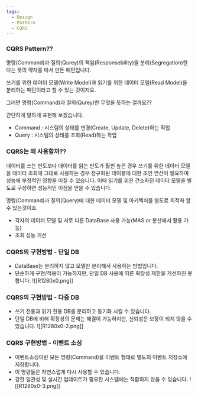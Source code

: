 ```yaml
---
tags:
  - Design
  - Pattern
  - CQRS
---
```

### CQRS Pattern??
명령(Command)과 질의(Qurey)의 책임(Responsebility)을 분리(Segregation)한다는 뜻의 약자를 따서 만든 패턴입니다.

쓰기를 위한 데이터 모델(Write Model)과 읽기를 위한 데이터 모델(Read Model)을 분리하는 패턴이라고 할 수 있는 것이지요.

그러면 명령(Command)과 질의(Qurey)란 무엇을 뜻하는 걸까요??

간단하게 말하게 표현해 보겠습니다.
* Command : 시스템의 상태를 변경(Create, Update, Delete)하는 작업
* Query : 시스템의 상태를 조회(Read)하는 작업

### CQRS는 왜 사용할까??
데이터를 쓰는 빈도보다 데이터를 읽는 빈도가 훨씬 높은 경우 쓰기를 위한 데이터 모델을 데이터 조회에 그대로 사용하는 경우 정규화된 테이블에 대한 조인 연산이 필요하여 성능에 부정적인 영향을 미칠 수 있습니다.
이때 읽기를 위한 간소화된 데이터 모델을 별도로 구성하면 성능적인 이점을 얻을 수 있습니다.

명령(Command)과 질의(Query)에 대한 데이터 모델 및 아키텍처를 별도로 최적화 할 수 있는것이죠.
* 각자의 데이터 모델 및 서로 다른 DataBase 사용 가능(MAS or 분산에서 활용 가능)
* 조회 성능 개선

### CQRS의 구현방법 - 단일 DB
* DataBase는 분리하지 않고 모델만 분리해서 사용하는 방법입니다.
* 단순하게 구현/적용이 가능하지만, 단일 DB 사용에 따른 확장성 제한을 개선하진 못합니다.
![[R1280x0.png]]

### CQRS의 구현방법 - 다중 DB
* 쓰기 전용과 읽기 전용 DB를 분리하고 동기화 시킬 수 있습니다.
* 단일 DB에 비해 확장성의 문제는 해결이 가능하지만, 신뢰성은 보장이 되지 않을 수 있습니다.
![[R1280x0-2.png]]

### CQRS 구현방법 - 이벤트 소싱
* 이벤트소싱이란 모든 명령(Command)을 이벤트 형태로 별도의 이벤트 저장소에 저장합니다.
* 이 명령들은 자연스럽게 다시 사용할 수 있습니다.
* 강한 일관성 및 실시간 업데이트가 필요한 시스템에는 적합하지 않을 수 있습니다.
![[R1280x0-3.png]]